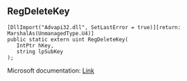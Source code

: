 ## RegDeleteKey

```
[DllImport("Advapi32.dll", SetLastError = true)][return: MarshalAs(UnmanagedType.U4)]
public static extern uint RegDeleteKey(
   IntPtr hKey,
   string lpSubKey
);
```

Microsoft documentation: [Link](https://docs.microsoft.com/en-us/windows/win32/api/winreg/nf-winreg-regdeletekeya)
